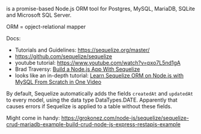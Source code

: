is a promise-based Node.js ORM tool for Postgres, MySQL, MariaDB, SQLite and Microsoft SQL Server.

ORM = opject-relational mapper

Docs: 
- Tutorials and Guidelines: https://sequelize.org/master/
- https://github.com/sequelize/sequelize
- youtube tutorial: https://www.youtube.com/watch?v=pxo7L5nd1gA
- Brad Traversy: [Build a Node.js App With Sequelize](https://www.youtube.com/watch?v=bOHysWYMZM0&list=PLillGF-RfqbZyLc9sMQ72_u3FW9fVxo1p)
- looks like an in-depth tutorial: [Learn Sequelize ORM on Node.js with MySQL From Scratch in One Video](https://www.youtube.com/watch?v=pxo7L5nd1gA)



By default, Sequelize automatically adds the fields `createdAt` and `updatedAt` to every model, using the data type DataTypes.DATE. Apparently that causes errors if Sequelize is applied to a table without these fields.


Might come in handy: https://grokonez.com/node-js/sequelize/sequelize-crud-mariadb-example-build-crud-node-js-express-restapis-example